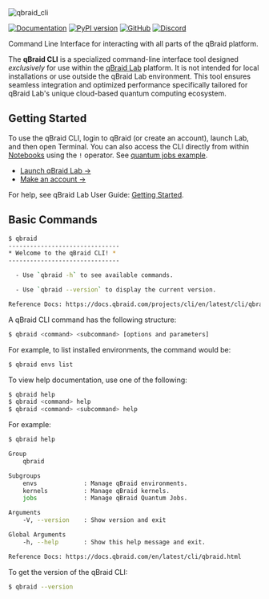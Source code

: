 <img width="full" alt="qbraid_cli" src="https://qbraid-static.s3.amazonaws.com/logos/qbraid-cli-banner.png">

[![Documentation](https://img.shields.io/badge/Documentation-DF0982)](https://docs.qbraid.com/projects/cli/en/latest/cli/qbraid.html)
[![PyPI version](https://img.shields.io/pypi/v/qbraid-cli.svg?color=blue)](https://pypi.org/project/qbraid-cli/)
[![GitHub](https://img.shields.io/badge/issue_tracking-github-blue?logo=github)](https://github.com/qBraid/qBraid-Lab/issues)
[![Discord](https://img.shields.io/discord/771898982564626445.svg?color=pink)](https://discord.gg/TPBU2sa8Et)

Command Line Interface for interacting with all parts of the qBraid platform.

The **qBraid CLI** is a specialized command-line interface tool designed *exclusively* for use within the [qBraid Lab](https://docs.qbraid.com/projects/lab/en/latest/lab/overview.html) platform. It is not intended for local installations or use outside the qBraid Lab environment. This tool ensures seamless integration and optimized performance specifically tailored for qBraid Lab's unique cloud-based quantum computing ecosystem.

## Getting Started

To use the qBraid CLI, login to qBraid (or create an account), launch Lab, and then open Terminal. You can also access the CLI directly from within [Notebooks](https://docs.qbraid.com/projects/lab/en/latest/lab/notebooks.html) using the ``!`` operator. See [quantum jobs example](https://github.com/qBraid/qbraid-lab-demo/blob/045c7a8fbdcae66a7e64533dd9fe0e981dc02cf4/qbraid_lab/quantum_jobs/aws_quantum_jobs.ipynb).

- [Launch qBraid Lab &rarr;](https://lab.qbraid.com/)
- [Make an account &rarr;](https://account.qbraid.com/)

For help, see qBraid Lab User Guide: [Getting Started](https://docs.qbraid.com/projects/lab/en/latest/lab/getting_started.html).

## Basic Commands

```bash
$ qbraid
-------------------------------
* Welcome to the qBraid CLI! *
-------------------------------

  - Use `qbraid -h` to see available commands.

  - Use `qbraid --version` to display the current version.

Reference Docs: https://docs.qbraid.com/projects/cli/en/latest/cli/qbraid.html
```

A qBraid CLI command has the following structure:

```bash
$ qbraid <command> <subcommand> [options and parameters]
```

For example, to list installed environments, the command would be:

```bash
$ qbraid envs list
```

To view help documentation, use one of the following:

```bash
$ qbraid help
$ qbraid <command> help
$ qbraid <command> <subcommand> help
```

For example:

```bash
$ qbraid help

Group
    qbraid

Subgroups
    envs             : Manage qBraid environments.
    kernels          : Manage qBraid kernels.
    jobs             : Manage qBraid Quantum Jobs.

Arguments
    -V, --version    : Show version and exit

Global Arguments
    -h, --help       : Show this help message and exit.

Reference Docs: https://docs.qbraid.com/en/latest/cli/qbraid.html
```

To get the version of the qBraid CLI:

```bash
$ qbraid --version
```
